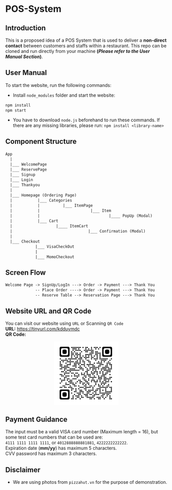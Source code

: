 # POS-System

## Introduction
This is a proposed idea of a POS System that is used to deliver a **non-direct contact** between customers and staffs within a restaurant. 
This repo can be cloned and run directly from your machine **(_Please refer to the User Manual Section_)**.


## User Manual

To start the website, run the following commands:

- Install `node_modules` folder and start the website:
```
npm install
npm start
```
- You have to download `node.js` beforehand to run these commands. If there are any missing libraries, please run: `npm install <library-name>`


## Component Structure

```
App
  |
  |___ WelcomePage
  |___ ReservePage
  |___ Signup
  |___ Login
  |___ Thankyou
  |
  |___ Homepage (Ordering Page)
  |           |___ Categories     
  |           |          |___ ItemPage 
  |           |                      |___ Item
  |           |                              |____ PopUp (Modal)
  |           |___ Cart
  |                   |____ ItemCart
  |                                 |___ Confirmation (Modal) 
  |
  |___ Checkout
             |___ VisaCheckOut
             |               
             |___ MomoCheckout
```

## Screen Flow

```
Welcome Page -> SignUp/LogIn ---> Order -> Payment ---> Thank You
             -- Place Order ----> Order -> Payment ---> Thank You
             -- Reserve Table --> Reservation Page ---> Thank You
```

## Website URL and QR Code
You can visit our website using ```URL``` or Scanning ```QR Code``` <br>
**URL:** https://tinyurl.com/kdduymdc <br>
**QR Code:**<br>
<p align="center">
  <img src="./qr_code.png" alt="drawing" width="200"/>
</p>

## Payment Guidance
The input must be a valid VISA card number (Maximum length = 16), but some test card numbers that can be used are: <br>
`4111 1111 1111 1111`, or `4012888888881881`, `4222222222222`.<br>
Expiration date (**mm/yy**) has maximum 5 characters.<br>
CVV password has maximum 3 characters.<br>

## Disclaimer
- We are using photos from `pizzahut.vn` for the purpose of demonstration.
